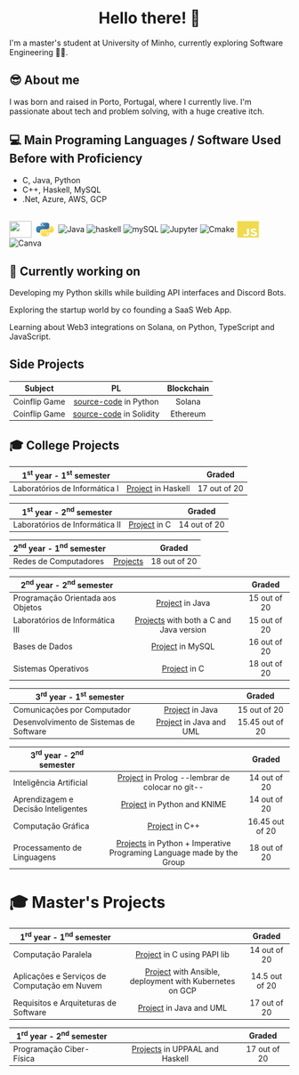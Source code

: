 <h1 align="center">Hello there! 🤠</h1>

I'm a master's student at University of Minho, currently exploring Software Engineering 👩‍💻. 

## 😎 About me

I was born and raised in Porto, Portugal, where I currently live.
I'm passionate about tech and problem solving, with a huge creative itch.

## 💻 Main Programing Languages / Software Used Before with Proficiency
  
  - C, Java, Python
  - C++, Haskell, MySQL
  - .Net, Azure, AWS, GCP
  
<div style="display: inline_block"><br>
  <img align="center" alts="C" height="30" width="40" src="https://cdn.jsdelivr.net/gh/devicons/devicon/icons/c/c-original.svg">
  <img align="center" alt="Python" height="30" width="40" src="https://raw.githubusercontent.com/devicons/devicon/master/icons/python/python-original.svg">
  <img align="center" alt="Java" height="30" width="40" src="https://cdn.jsdelivr.net/gh/devicons/devicon/icons/java/java-original.svg">
  <img align="center" alt="haskell" height="30" width="40" src="https://cdn.jsdelivr.net/gh/devicons/devicon/icons/haskell/haskell-original.svg">
  <img align="center" alt="mySQL" height="30" width="40" src="https://cdn.jsdelivr.net/gh/devicons/devicon/icons/mysql/mysql-original-wordmark.svg" >        
  <img align="center" alt="Jupyter" height="30" width="40" src="https://cdn.jsdelivr.net/gh/devicons/devicon/icons/jupyter/jupyter-original-wordmark.svg">
  <img align="center" alt="Cmake" height="30" width="40" src="https://cdn.jsdelivr.net/gh/devicons/devicon/icons/cmake/cmake-original.svg">
  <img align="center" alt="Js" height="30" width="40" src="https://raw.githubusercontent.com/devicons/devicon/master/icons/javascript/javascript-plain.svg">
  <img align="center" alt="Canva" height="30" width="40" src="https://cdn.jsdelivr.net/gh/devicons/devicon/icons/canva/canva-original.svg">     
</div>

## 🤖 Currently working on

Developing my Python skills while building API interfaces and Discord Bots.

Exploring the startup world by co founding a SaaS Web App.

Learning about Web3 integrations on Solana, on Python, TypeScript and JavaScript.

## Side Projects

| Subject | PL | Blockchain |
| --- | :---: | :---: |
| Coinflip Game | [source-code](https://github.com/eramsodoiseuros/solana-coinflip) in Python | Solana |
| Coinflip Game  | [source-code](https://github.com/eramsodoiseuros/ethereum-coinflip) in Solidity | Ethereum |

## 🎓 College Projects

| 1<sup>st</sup> year - 1<sup>st</sup> semester | | Graded |
| --- | :---: | :---: |
| Laboratórios de Informática I | [Project](https://github.com/eramsodoiseuros/ProjetoLI1) in Haskell | 17 out of 20 |


| 1<sup>st</sup> year - 2<sup>nd</sup> semester | | Graded |
| --- | :---: | :---: |
| Laboratórios de Informática II | [Project](https://github.com/eramsodoiseuros/ProjetoLI2) in C | 14 out of 20 |

| 2<sup>nd</sup> year - 1<sup>nd</sup> semester | | Graded |
| --- | :---: | :---: |
| Redes de Computadores | [Projects](https://github.com/eramsodoiseuros/RC) | 18 out of 20 |

| 2<sup>nd</sup> year - 2<sup>nd</sup> semester | | Graded |
| --- | :---: | :---: |
| Programação Orientada aos Objetos | [Project](https://github.com/eramsodoiseuros/Prog-Orientada-Objetos) in Java | 15 out of 20 |
| Laboratórios de Informática III | [Projects](https://github.com/eramsodoiseuros/ProjetoLI3) with both a C and Java version | 15 out of 20 |
| Bases de Dados | [Project](https://github.com/eramsodoiseuros/BD) in MySQL | 16 out of 20 |
| Sistemas Operativos | [Project](https://github.com/eramsodoiseuros/SistemasOperativos) in C | 18 out of 20 |

| 3<sup>rd</sup> year - 1<sup>st</sup> semester | | Graded |
| --- | :---: | :---: |
| Comunicações por Computador | [Project](https://github.com/eramsodoiseuros/FolderFastSync) in Java | 15 out of 20 |
| Desenvolvimento de Sistemas de Software | [Project](https://github.com/eramsodoiseuros/Desenvolvimento-Sistemas-Software) in Java and UML | 15.45 out of 20 |

| 3<sup>rd</sup> year - 2<sup>nd</sup> semester | | Graded |
| --- | :---: | :---: |
| Inteligência Artificial | [Project]() in Prolog --lembrar de colocar no git-- | 14 out of 20 |
| Aprendizagem e Decisão Inteligentes | [Project](https://github.com/eramsodoiseuros/ML-KNIME) in Python and KNIME | 14 out of 20 |
| Computação Gráfica | [Project](https://github.com/eramsodoiseuros/CG2022) in C++ | 16.45 out of 20 |
| Processamento de Linguagens | [Projects](https://github.com/eramsodoiseuros/PL) in Python + Imperative Programing Language made by the Group | 18 out of 20 |

# 🎓 Master's Projects
  
| 1<sup>rd</sup> year - 1<sup>nd</sup> semester | | Graded |
| --- | :---: | :---: |
| Computação Paralela | [Project](https://github.com/eramsodoiseuros/Computacao-Paralela) in C using PAPI lib | 14 out of 20 |
| Aplicações e Serviços de Computação em Nuvem | [Project](https://github.com/eramsodoiseuros/ASCN) with Ansible, deployment with Kubernetes on GCP | 14.5 out of 20 |
| Requisitos e Arquiteturas de Software | [Project](https://github.com/eramsodoiseuros/Requisitios-Arquitetura-Software) in Java and UML | 17 out of 20 |
  
| 1<sup>rd</sup> year - 2<sup>nd</sup> semester | | Graded |
| --- | :---: | :---: |
| Programação Ciber-Física | [Projects](https://github.com/eramsodoiseuros/PCF) in UPPAAL and Haskell | 17 out of 20 |
